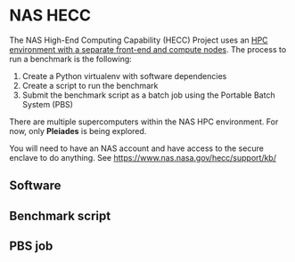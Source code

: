 NAS HECC
========

The NAS High-End Computing Capability (HECC) Project uses an [HPC environment with a separate front-end and compute nodes](https://www.nas.nasa.gov/hecc/support/kb/hpc-environment-overview_25.html). The process to run a benchmark is the following:
1. Create a Python virtualenv with software dependencies
2. Create a script to run the benchmark
3. Submit the benchmark script as a batch job using the Portable Batch System (PBS)

There are multiple supercomputers within the NAS HPC environment. For now, only **Pleiades** is being explored.

You will need to have an NAS account and have access to the secure enclave to do anything. See https://www.nas.nasa.gov/hecc/support/kb/

## Software

## Benchmark script

## PBS job

